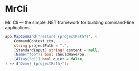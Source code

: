 # MrCli
Mr. Cli — the simple .NET framework for building command-line applications
```csharp
app.MapCommand("restore {projectPath?}", (
	CommandContext ctx,
	string projectPath = ".",
	[StandardInput] string? content = null,
	[Name("foo")] bool shouldHaveFoo,
	[Alias("q")] bool quiet = false,
) => $"Done! {projectPath}");
```
